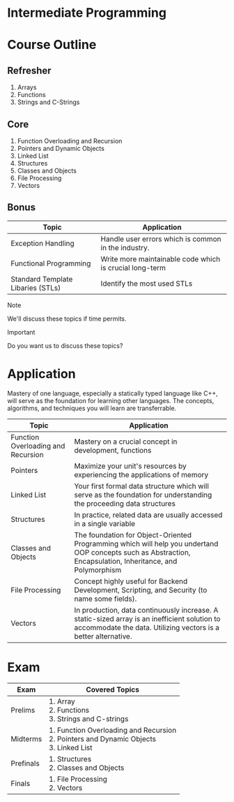 # Intermediate Programming

# Course Outline
## Refresher
1. Arrays
2. Functions
3. Strings and C-Strings

## Core
1. Function Overloading and Recursion
2. Pointers and Dynamic Objects
3. Linked List
4. Structures
5. Classes and Objects
6. File Processing
7. Vectors

## Bonus
| Topic | Application |
| -- | -- |
| Exception Handling | Handle user errors which is common in the industry. |
| Functional Programming | Write more maintainable code which is crucial long-term |
| Standard Template Libaries (STLs) | Identify the most used STLs |

> [!NOTE]
> We'll discuss these topics if time permits.

> [!IMPORTANT]
> Do you want us to discuss these topics?

# Application
Mastery of one language, especially a statically typed language like C++, will serve as the foundation for learning other languages. The concepts, algorithms, and techniques you will learn are transferrable.

| Topic | Application |
| -- | -- |
| Function Overloading and Recursion | Mastery on a crucial concept in development, functions |
| Pointers | Maximize your unit's resources by experiencing the applications of memory |
| Linked List | Your first formal data structure which will serve as the foundation for understanding the proceeding data structures |
| Structures | In practice, related data are usually accessed in a single variable |
| Classes and Objects | The foundation for Object-Oriented Programming which will help you undertand OOP concepts such as Abstraction, Encapsulation, Inheritance, and Polymorphism |
| File Processing | Concept highly useful for Backend Development, Scripting, and Security (to name some fields). |
| Vectors | In production, data continuously increase. A static-sized array is an inefficient solution to accommodate the data. Utilizing vectors is a better alternative. |

# Exam

| Exam | Covered Topics |
| -- | -- |
| Prelims | 1. Array<br>2. Functions<br>3. Strings and C-strings |
| Midterms | 1. Function Overloading and Recursion<br>2. Pointers and Dynamic Objects<br>3. Linked List |
| Prefinals | 1. Structures<br>2. Classes and Objects |
| Finals | 1. File Processing<br>2. Vectors |
